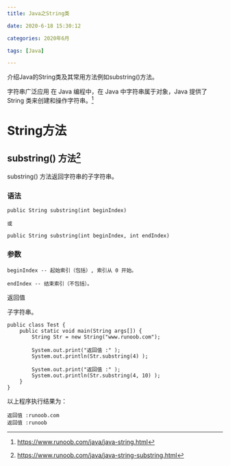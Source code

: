 ```yaml
---
title: Java之String类

date: 2020-6-18 15:30:12

categories: 2020年6月

tags: [Java]

---
```


介绍Java的String类及其常用方法例如substring()方法。

<!-- more -->


字符串广泛应用 在 Java 编程中，在 Java 中字符串属于对象，Java 提供了 String 类来创建和操作字符串。[^1]


# String方法

## substring() 方法[^2]
substring() 方法返回字符串的子字符串。

### 语法

    public String substring(int beginIndex)
    
    或
    
    public String substring(int beginIndex, int endIndex)
### 参数
    
    beginIndex -- 起始索引（包括）, 索引从 0 开始。
    
    endIndex -- 结束索引（不包括）。

返回值

子字符串。

```
public class Test {
    public static void main(String args[]) {
        String Str = new String("www.runoob.com");
 
        System.out.print("返回值 :" );
        System.out.println(Str.substring(4) );
 
        System.out.print("返回值 :" );
        System.out.println(Str.substring(4, 10) );
    }
}
```
以上程序执行结果为：
    
    返回值 :runoob.com
    返回值 :runoob

[^1]:https://www.runoob.com/java/java-string.html

[^2]:https://www.runoob.com/java/java-string-substring.html